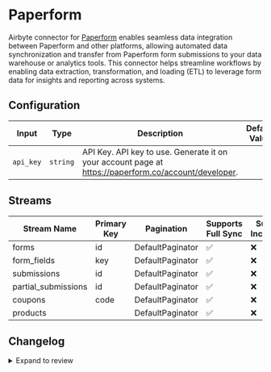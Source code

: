 # Paperform
Airbyte connector for [Paperform](https://paperform.co/) enables seamless data integration between Paperform and other platforms, allowing automated data synchronization and transfer from Paperform form submissions to your data warehouse or analytics tools. This connector helps streamline workflows by enabling data extraction, transformation, and loading (ETL) to leverage form data for insights and reporting across systems.

## Configuration

| Input | Type | Description | Default Value |
|-------|------|-------------|---------------|
| `api_key` | `string` | API Key. API key to use. Generate it on your account page at https://paperform.co/account/developer. |  |

## Streams
| Stream Name | Primary Key | Pagination | Supports Full Sync | Supports Incremental |
|-------------|-------------|------------|---------------------|----------------------|
| forms | id | DefaultPaginator | ✅ |  ❌  |
| form_fields | key | DefaultPaginator | ✅ |  ❌  |
| submissions | id | DefaultPaginator | ✅ |  ❌  |
| partial_submissions | id | DefaultPaginator | ✅ |  ❌  |
| coupons | code | DefaultPaginator | ✅ |  ❌  |
| products |  | DefaultPaginator | ✅ |  ❌  |

## Changelog

<details>
  <summary>Expand to review</summary>

| Version          | Date              | Pull Request | Subject        |
|------------------|-------------------|--------------|----------------|
| 0.0.32 | 2025-09-02 | [65781](https://github.com/airbytehq/airbyte/pull/65781) | Update dependencies |
| 0.0.31 | 2025-08-23 | [65181](https://github.com/airbytehq/airbyte/pull/65181) | Update dependencies |
| 0.0.30 | 2025-08-09 | [64731](https://github.com/airbytehq/airbyte/pull/64731) | Update dependencies |
| 0.0.29 | 2025-08-02 | [64296](https://github.com/airbytehq/airbyte/pull/64296) | Update dependencies |
| 0.0.28 | 2025-07-26 | [63883](https://github.com/airbytehq/airbyte/pull/63883) | Update dependencies |
| 0.0.27 | 2025-07-19 | [63394](https://github.com/airbytehq/airbyte/pull/63394) | Update dependencies |
| 0.0.26 | 2025-07-12 | [63256](https://github.com/airbytehq/airbyte/pull/63256) | Update dependencies |
| 0.0.25 | 2025-07-05 | [62551](https://github.com/airbytehq/airbyte/pull/62551) | Update dependencies |
| 0.0.24 | 2025-06-28 | [62349](https://github.com/airbytehq/airbyte/pull/62349) | Update dependencies |
| 0.0.23 | 2025-06-21 | [61903](https://github.com/airbytehq/airbyte/pull/61903) | Update dependencies |
| 0.0.22 | 2025-06-14 | [60458](https://github.com/airbytehq/airbyte/pull/60458) | Update dependencies |
| 0.0.21 | 2025-05-10 | [60192](https://github.com/airbytehq/airbyte/pull/60192) | Update dependencies |
| 0.0.20 | 2025-05-03 | [59477](https://github.com/airbytehq/airbyte/pull/59477) | Update dependencies |
| 0.0.19 | 2025-04-27 | [59064](https://github.com/airbytehq/airbyte/pull/59064) | Update dependencies |
| 0.0.18 | 2025-04-19 | [58501](https://github.com/airbytehq/airbyte/pull/58501) | Update dependencies |
| 0.0.17 | 2025-04-12 | [57850](https://github.com/airbytehq/airbyte/pull/57850) | Update dependencies |
| 0.0.16 | 2025-04-05 | [57332](https://github.com/airbytehq/airbyte/pull/57332) | Update dependencies |
| 0.0.15 | 2025-03-29 | [56784](https://github.com/airbytehq/airbyte/pull/56784) | Update dependencies |
| 0.0.14 | 2025-03-22 | [56215](https://github.com/airbytehq/airbyte/pull/56215) | Update dependencies |
| 0.0.13 | 2025-03-08 | [55064](https://github.com/airbytehq/airbyte/pull/55064) | Update dependencies |
| 0.0.12 | 2025-02-23 | [54590](https://github.com/airbytehq/airbyte/pull/54590) | Update dependencies |
| 0.0.11 | 2025-02-15 | [53987](https://github.com/airbytehq/airbyte/pull/53987) | Update dependencies |
| 0.0.10 | 2025-02-08 | [53501](https://github.com/airbytehq/airbyte/pull/53501) | Update dependencies |
| 0.0.9 | 2025-02-01 | [53014](https://github.com/airbytehq/airbyte/pull/53014) | Update dependencies |
| 0.0.8 | 2025-01-25 | [52490](https://github.com/airbytehq/airbyte/pull/52490) | Update dependencies |
| 0.0.7 | 2025-01-18 | [51853](https://github.com/airbytehq/airbyte/pull/51853) | Update dependencies |
| 0.0.6 | 2025-01-11 | [51357](https://github.com/airbytehq/airbyte/pull/51357) | Update dependencies |
| 0.0.5 | 2024-12-28 | [50240](https://github.com/airbytehq/airbyte/pull/50240) | Update dependencies |
| 0.0.4 | 2024-12-14 | [49698](https://github.com/airbytehq/airbyte/pull/49698) | Update dependencies |
| 0.0.3 | 2024-12-12 | [49370](https://github.com/airbytehq/airbyte/pull/49370) | Update dependencies |
| 0.0.2 | 2024-12-11 | [49075](https://github.com/airbytehq/airbyte/pull/49075) | Starting with this version, the Docker image is now rootless. Please note that this and future versions will not be compatible with Airbyte versions earlier than 0.64 |
| 0.0.1 | 2024-10-31 | | Initial release by [@parthiv11](https://github.com/parthiv11) via Connector Builder |

</details>
